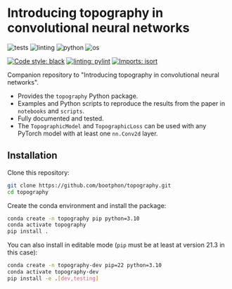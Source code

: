# Introducing topography in convolutional neural networks

![tests](https://github.com/bootphon/topography/actions/workflows/tests.yml/badge.svg?branch=main)
![linting](https://github.com/bootphon/topography/actions/workflows/linting.yml/badge.svg?branch=main)
![python](https://img.shields.io/badge/python-3.8%20%7C%203.9%20%7C%203.10-blue)
![os](https://img.shields.io/badge/OS-Linux%20%7C%20MacOS%20%7C%20Windows-blue)

[![Code style: black](https://img.shields.io/badge/code%20style-black-000000.svg)](https://github.com/psf/black)
[![linting: pylint](https://img.shields.io/badge/linting-pylint-yellowgreen)](https://github.com/PyCQA/pylint)
[![Imports: isort](https://img.shields.io/badge/%20imports-isort-%231674b1?style=flat&labelColor=ef8336)](https://pycqa.github.io/isort/)

Companion repository to "Introducing topography in convolutional neural networks".

- Provides the `topography` Python package.
- Examples and Python scripts to reproduce the results from the paper in `notebooks` and `scripts`.
- Fully documented and tested.
- The `TopographicModel` and `TopographicLoss` can be used with any PyTorch model with at least one `nn.Conv2d` layer.

## Installation

Clone this repository:

```bash
git clone https://github.com/bootphon/topography.git
cd topography
```

Create the conda environment and install the package:

```bash
conda create -n topography pip python=3.10
conda activate topography
pip install .
```

You can also install in editable mode (`pip` must be at least at version 21.3 in this case):

```bash
conda create -n topography-dev pip=22 python=3.10
conda activate topography-dev
pip install -e .[dev,testing]
```
